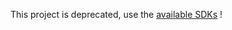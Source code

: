 This project is deprecated, use the [available SDKs](https://docs.multiversx.com/sdk-and-tools/overview) !
